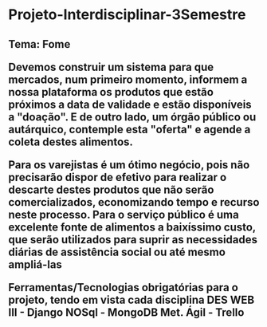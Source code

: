 # Projeto-Interdisciplinar-3Semestre

<h2>Tema: Fome

Devemos construir um sistema para que mercados, num primeiro momento, informem a nossa plataforma os produtos que estão próximos a data de validade e estão disponíveis a "doação".
E de outro lado, um órgão público ou autárquico, contemple esta "oferta" e agende a coleta destes alimentos.

Para os varejistas é um ótimo negócio, pois não precisarão dispor de efetivo para realizar o descarte destes produtos que não serão comercializados, economizando tempo e recurso neste processo.
Para o serviço público é uma excelente fonte de alimentos a baixíssimo custo, que serão utilizados para suprir as necessidades diárias de assistência social ou até mesmo ampliá-las

Ferramentas/Tecnologias obrigatórias para o projeto, tendo em vista cada disciplina
DES WEB III - Django
NOSql - MongoDB
Met. Ágil - Trello</h2>
